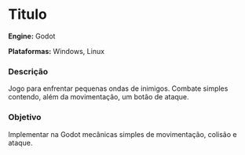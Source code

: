 # Titulo

**Engine:** Godot

**Plataformas:** Windows, Linux

### Descrição

Jogo para enfrentar pequenas ondas de inimigos.
Combate simples contendo, além da movimentação, um botão de ataque.

### Objetivo

Implementar na Godot mecânicas simples de movimentação, colisão e ataque.

